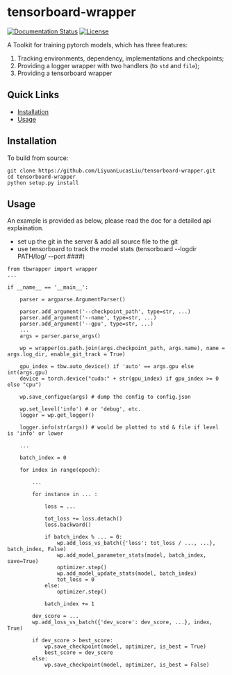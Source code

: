 # tensorboard-wrapper

[![Documentation Status](https://readthedocs.org/projects/tensorboard-wrapper/badge/?version=latest)](http://tensorboard-wrapper.readthedocs.io/en/latest/?badge=latest)
[![License](https://img.shields.io/badge/License-Apache%202.0-blue.svg)](https://opensource.org/licenses/Apache-2.0)

A Toolkit for training pytorch models, which has three features:

1. Tracking environments, dependency, implementations and checkpoints;
2. Providing a logger wrapper with two handlers (to ```std``` and ```file```);
3. Providing a tensorboard wrapper

## Quick Links

- [Installation](#installation)
- [Usage](#usage)

## Installation

To build from source:
```
git clone https://github.com/LiyuanLucasLiu/tensorboard-wrapper.git
cd tensorboard-wrapper
python setup.py install
```

## Usage

An example is provided as below, please read the doc for a detailed api explaination.

* set up the git in the server & add all source file to the git
* use tensorboard to track the model stats (tensorboard --logdir PATH/log/ --port ####)

```
from tbwrapper import wrapper
...

if __name__ == '__main__':

    parser = argparse.ArgumentParser()

    parser.add_argument('--checkpoint_path', type=str, ...)
    parser.add_argument('--name', type=str, ...)
    parser.add_argument('--gpu', type=str, ...)
    ...
    args = parser.parse_args()

    wp = wrapper(os.path.join(args.checkpoint_path, args.name), name = args.log_dir, enable_git_track = True)

    gpu_index = tbw.auto_device() if 'auto' == args.gpu else int(args.gpu)
    device = torch.device("cuda:" + str(gpu_index) if gpu_index >= 0 else "cpu")

    wp.save_configue(args) # dump the config to config.json

    wp.set_level('info') # or 'debug', etc.
    logger = wp.get_logger()

    logger.info(str(args)) # would be plotted to std & file if level is 'info' or lower

    ...

    batch_index = 0

    for index in range(epoch):

    	...

    	for instance in ... :

    		loss = ...

    		tot_loss += loss.detach()
    		loss.backward()

    		if batch_index % ... = 0:
    			wp.add_loss_vs_batch({'loss': tot_loss / ..., ...}, batch_index, False)
    			wp.add_model_parameter_stats(model, batch_index, save=True)
    			optimizer.step()
    			wp.add_model_update_stats(model, batch_index)
    			tot_loss = 0
    		else:
    			optimizer.step()

    		batch_index += 1

    	dev_score = ...
    	wp.add_loss_vs_batch({'dev_score': dev_score, ...}, index, True)

    	if dev_score > best_score:
    		wp.save_checkpoint(model, optimizer, is_best = True)
    		best_score = dev_score
    	else:
    		wp.save_checkpoint(model, optimizer, is_best = False)
```